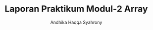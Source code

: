 # <h1 align="center"> Laporan Praktikum Modul-2 Array</h1>
<p align="center">Andhika Haqqa Syahrony</p>
